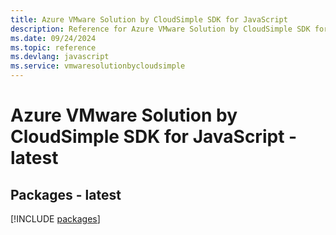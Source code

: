```yaml
---
title: Azure VMware Solution by CloudSimple SDK for JavaScript
description: Reference for Azure VMware Solution by CloudSimple SDK for JavaScript
ms.date: 09/24/2024
ms.topic: reference
ms.devlang: javascript
ms.service: vmwaresolutionbycloudsimple
---
```

# Azure VMware Solution by CloudSimple SDK for JavaScript - latest
## Packages - latest
[!INCLUDE [packages](vmware-solution-by-cloudsimple-index.md)]